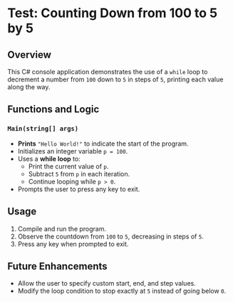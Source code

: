

# Test: Counting Down from 100 to 5 by 5  

## Overview  
This C# console application demonstrates the use of a `while` loop to decrement a number from `100` down to `5` in steps of `5`, printing each value along the way.  

## Functions and Logic  

### `Main(string[] args)`  
- **Prints** `"Hello World!"` to indicate the start of the program.  
- Initializes an integer variable `p = 100`.  
- Uses a **while loop** to:  
  - Print the current value of `p`.  
  - Subtract `5` from `p` in each iteration.  
  - Continue looping while `p > 0`.  
- Prompts the user to press any key to exit.  

## Usage  
1. Compile and run the program.  
2. Observe the countdown from `100` to `5`, decreasing in steps of `5`.  
3. Press any key when prompted to exit.  

## Future Enhancements  
- Allow the user to specify custom start, end, and step values.  
- Modify the loop condition to stop exactly at `5` instead of going below `0`.  
